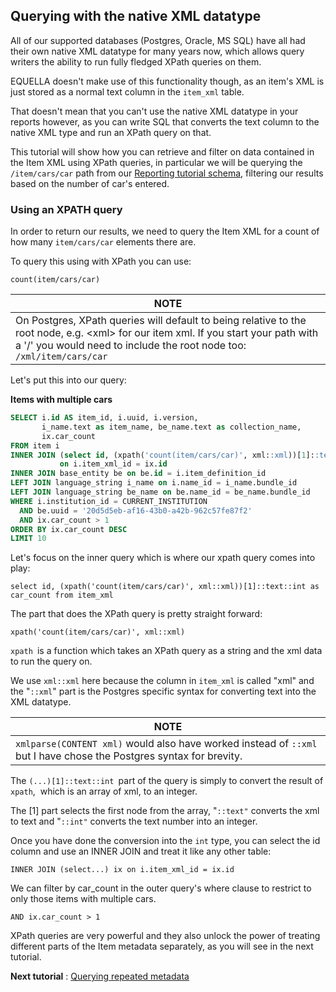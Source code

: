 ## Querying with the native XML datatype

All of our supported databases (Postgres, Oracle, MS SQL) have all had their own native XML 
datatype for many years now, which allows query writers the ability to run fully fledged 
XPath queries on them.

EQUELLA doesn't make use of this functionality though, as an item's XML is just stored as 
a normal text column in the `item_xml` table.

That doesn't mean that you can't use the native XML datatype in your reports however, 
as you can write SQL that converts the text column to the native XML type and run an 
XPath query on that.

This tutorial will show how you can retrieve and filter on data contained in the Item 
XML using XPath queries, in particular we will be querying the `/item/cars/car` path 
from our [Reporting tutorial schema](ReportingTutorialSchema.md), filtering our results 
based on the number of car's entered.

### Using an XPATH query

In order to return our results, we need to query the Item XML for a count of how many 
`item/cars/car` elements there are.

To query this using with XPath you can use:

`count(item/cars/car)`

NOTE|
---|
On Postgres, XPath queries will default to being relative to the root node, e.g. &lt;xml&gt; for our item xml. If you start your path with a '/' you would need to include the root node too: `/xml/item/cars/car`|

Let's put this into our query:

**Items with multiple cars**

```sql
SELECT i.id AS item_id, i.uuid, i.version, 
       i_name.text as item_name, be_name.text as collection_name,
       ix.car_count
FROM item i 
INNER JOIN (select id, (xpath('count(item/cars/car)', xml::xml))[1]::text::int as car_count from item_xml) ix 
           on i.item_xml_id = ix.id
INNER JOIN base_entity be on be.id = i.item_definition_id
LEFT JOIN language_string i_name on i.name_id = i_name.bundle_id
LEFT JOIN language_string be_name on be.name_id = be_name.bundle_id
WHERE i.institution_id = CURRENT_INSTITUTION
  AND be.uuid = '20d5d5eb-af16-43b0-a42b-962c57fe87f2'
  AND ix.car_count > 1
ORDER BY ix.car_count DESC
LIMIT 10
```

Let's focus on the inner query which is where our xpath query comes into play:

`select id, (xpath('count(item/cars/car)', xml::xml))[1]::text::int as car_count from item_xml`

The part that does the XPath query is pretty straight forward:

`xpath('count(item/cars/car)', xml::xml)`

`xpath `is a function which takes an XPath query as a string and the xml data to run the 
query on.

We use `xml::xml` here because the column in `item_xml` is called "xml" and the "`::xml`" 
part is the Postgres specific syntax for converting text into the XML datatype.

NOTE|
---|
`xmlparse(CONTENT xml)` would also have worked instead of `::xml` but I have chose the Postgres syntax for brevity.|

The `(...)[1]::text::int `part of the query is simply to convert the result of `xpath`, 
which is an array of xml, to an integer.

The \[1\] part selects the first node from the array, "`::text"` converts the xml to 
text and "`::int"` converts the text number into an integer.

Once you have done the conversion into the `int` type, you can select the id column and 
use an INNER JOIN and treat it like any other table:

`INNER JOIN (select...) ix on i.item_xml_id = ix.id`

We can filter by car\_count in the outer query's where clause to restrict to only those 
items with multiple cars.

`AND ix.car_count > 1`

XPath queries are very powerful and they also unlock the power of treating different 
parts of the Item metadata separately, as you will see in the next tutorial.

**Next tutorial** : [Querying repeated metadata](RepeatedMetadata.md)